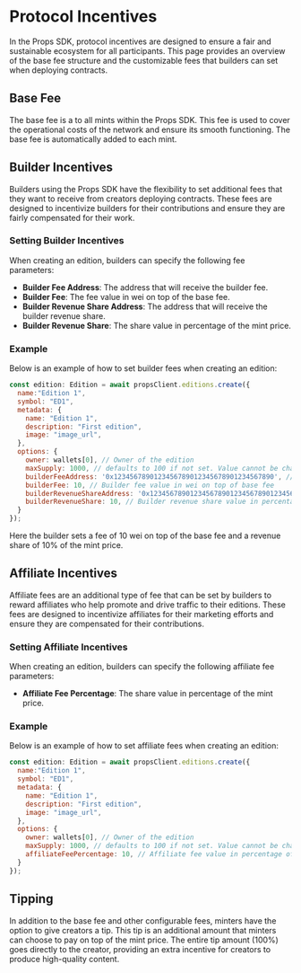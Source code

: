# Protocol Incentives

In the Props SDK, protocol incentives are designed to ensure a fair and sustainable ecosystem for all participants. This page provides an overview of the base fee structure and the customizable fees that builders can set when deploying contracts.

## Base Fee

The base fee is a to all mints within the Props SDK. This fee is used to cover the operational costs of the network and ensure its smooth functioning. The base fee is automatically added to each mint.

## Builder Incentives

Builders using the Props SDK have the flexibility to set additional fees that they want to receive from creators deploying contracts. These fees are designed to incentivize builders for their contributions and ensure they are fairly compensated for their work.

### Setting Builder Incentives

When creating an edition, builders can specify the following fee parameters:

- **Builder Fee Address**: The address that will receive the builder fee.
- **Builder Fee**: The fee value in wei on top of the base fee.
- **Builder Revenue Share Address**: The address that will receive the builder revenue share.
- **Builder Revenue Share**: The share value in percentage of the mint price.

### Example

Below is an example of how to set builder fees when creating an edition:

```javascript
const edition: Edition = await propsClient.editions.create({
  name:"Edition 1",
  symbol: "ED1",
  metadata: {
    name: "Edition 1",
    description: "First edition",
    image: "image_url",
  },
  options: {
    owner: wallets[0], // Owner of the edition
    maxSupply: 1000, // defaults to 100 if not set. Value cannot be changed later.,
    builderFeeAddress: '0x1234567890123456789012345678901234567890', // Address to receive the builder fee
    builderFee: 10, // Builder fee value in wei on top of base fee
    builderRevenueShareAddress: '0x1234567890123456789012345678901234567890', // Address to receive the builder revenue share
    builderRevenueShare: 10, // Builder revenue share value in percentage of mint price
  }
});
```

Here the builder sets a fee of 10 wei on top of the base fee and a revenue share of 10% of the mint price.

## Affiliate Incentives

Affiliate fees are an additional type of fee that can be set by builders to reward affiliates who help promote and drive traffic to their editions. These fees are designed to incentivize affiliates for their marketing efforts and ensure they are compensated for their contributions.

### Setting Affiliate Incentives

When creating an edition, builders can specify the following affiliate fee parameters:

- **Affiliate Fee Percentage**: The share value in percentage of the mint price.

### Example

Below is an example of how to set affiliate fees when creating an edition:

```javascript
const edition: Edition = await propsClient.editions.create({
  name:"Edition 1",
  symbol: "ED1",
  metadata: {
    name: "Edition 1",
    description: "First edition",
    image: "image_url",
  },
  options: {
    owner: wallets[0], // Owner of the edition
    maxSupply: 1000, // defaults to 100 if not set. Value cannot be changed later.,
    affiliateFeePercentage: 10, // Affiliate fee value in percentage of mint price
  }
});
```

## Tipping

In addition to the base fee and other configurable fees, minters have the option to give creators a tip. This tip is an additional amount that minters can choose to pay on top of the mint price. The entire tip amount (100%) goes directly to the creator, providing an extra incentive for creators to produce high-quality content.

